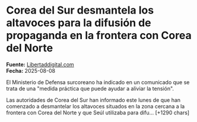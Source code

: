 # Corea del Sur desmantela los altavoces para la difusión de propaganda en la frontera con Corea del Norte

**Fuente:** [Libertaddigital.com](https://www.libertaddigital.com/defensa/2025-08-08/corea-del-sur-desmantela-los-altavoces-para-la-difusion-de-propaganda-en-la-frontera-con-corea-del-norte-7284504/)  
**Fecha:** 2025-08-08

El Ministerio de Defensa surcoreano ha indicado en un comunicado que se trata de una "medida práctica que puede ayudar a aliviar la tensión".

Las autoridades de Corea del Sur han informado este lunes de que han comenzado a desmantelar los altavoces situados en la zona cercana a la frontera con Corea del Norte y que Seúl utilizaba para difu… [+1290 chars]

